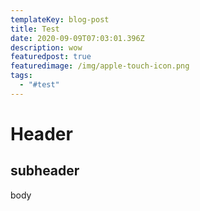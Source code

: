 ```yaml
---
templateKey: blog-post
title: Test
date: 2020-09-09T07:03:01.396Z
description: wow
featuredpost: true
featuredimage: /img/apple-touch-icon.png
tags:
  - "#test"
---
```

# Header
## subheader
body